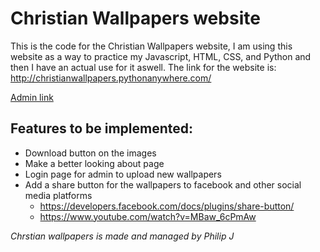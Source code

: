 # Christian Wallpapers website
This is the code for the Christian Wallpapers website, I am using this website as a way to practice my Javascript, HTML, CSS, and Python and then I have an actual use for it aswell.
The link for the website is: <a href="http://christianwallpapers.pythonanywhere.com/" target="_blank">http://christianwallpapers.pythonanywhere.com/</a>

<a href="https://www.pythonanywhere.com/user/ChristianWallpapers/webapps/#tab_id_christianwallpapers_pythonanywhere_com" target="_blank">Admin link</a>

## Features to be implemented:
- Download button on the images
- Make a better looking about page
- Login page for admin to upload new wallpapers
- Add a share button for the wallpapers to facebook and other social media platforms
  -   <a href="https://developers.facebook.com/docs/plugins/share-button/">https://developers.facebook.com/docs/plugins/share-button/</a>
  -   https://www.youtube.com/watch?v=MBaw_6cPmAw


*Chrstian wallpapers is made and managed by Philip J*
